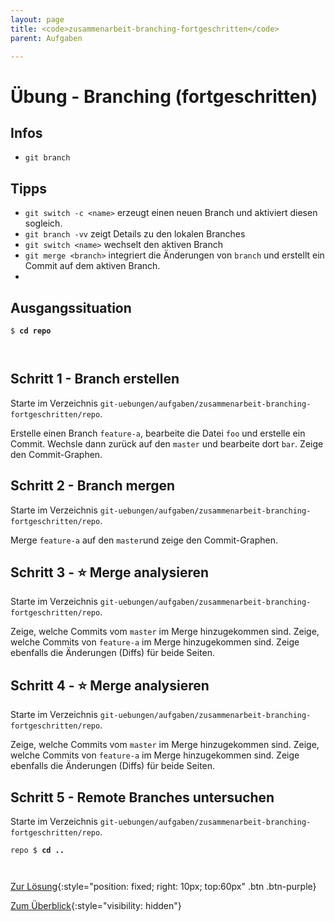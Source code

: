 ```yaml
---
layout: page
title: <code>zusammenarbeit-branching-fortgeschritten</code>
parent: Aufgaben

---
```

# Übung - Branching (fortgeschritten)



## Infos

* `git branch` 

## Tipps

* `git switch -c <name>` erzeugt einen neuen Branch und aktiviert 
  diesen sogleich.
* `git branch -vv` zeigt Details zu den lokalen Branches
* `git switch <name>` wechselt den aktiven Branch
* `git merge <branch>` integriert die Änderungen von `branch` und erstellt ein Commit
   auf dem aktiven Branch.
* 

  
## Ausgangssituation



<pre><code>$ <b>cd repo</b><br><br><br></code></pre>


<!--UEB-Branching (fortgeschritten)--><h2>Schritt 1 - Branch erstellen</h2>

Starte im Verzeichnis `git-uebungen/aufgaben/zusammenarbeit-branching-fortgeschritten/repo`.

Erstelle einen Branch `feature-a`, bearbeite die Datei `foo`
und erstelle ein Commit.
Wechsle dann zurück auf den `master` und bearbeite dort `bar`.
Zeige den Commit-Graphen.

<!--UEB-Branching (fortgeschritten)--><h2>Schritt 2 - Branch mergen</h2>

Starte im Verzeichnis `git-uebungen/aufgaben/zusammenarbeit-branching-fortgeschritten/repo`.

Merge `feature-a` auf den `master`und
zeige den Commit-Graphen.

<!--UEB-Branching (fortgeschritten)--><h2>Schritt 3 - ⭐ Merge analysieren</h2>

Starte im Verzeichnis `git-uebungen/aufgaben/zusammenarbeit-branching-fortgeschritten/repo`.

Zeige, welche Commits vom `master` im Merge hinzugekommen sind.
Zeige, welche Commits von `feature-a` im Merge hinzugekommen sind.
Zeige ebenfalls die Änderungen (Diffs) für beide Seiten.

<!--UEB-Branching (fortgeschritten)--><h2>Schritt 4 - ⭐ Merge analysieren</h2>

Starte im Verzeichnis `git-uebungen/aufgaben/zusammenarbeit-branching-fortgeschritten/repo`.

Zeige, welche Commits vom `master` im Merge hinzugekommen sind.
Zeige, welche Commits von `feature-a` im Merge hinzugekommen sind.
Zeige ebenfalls die Änderungen (Diffs) für beide Seiten.

<!--UEB-Branching (fortgeschritten)--><h2>Schritt 5 - Remote Branches untersuchen</h2>

Starte im Verzeichnis `git-uebungen/aufgaben/zusammenarbeit-branching-fortgeschritten/repo`.




<pre><code>repo $ <b>cd ..</b><br><br><br></code></pre>


[Zur Lösung](loesung-zusammenarbeit-branching-fortgeschritten.html){:style="position: fixed; right: 10px; top:60px" .btn .btn-purple}

[Zum Überblick](../../ueberblick.html){:style="visibility: hidden"}

